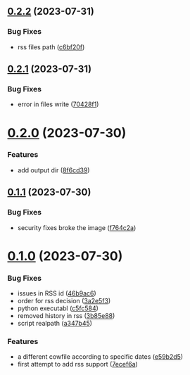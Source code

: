 ## [0.2.2](https://github.com/Wivik/fortune/compare/v0.2.1...v0.2.2) (2023-07-31)


### Bug Fixes

* rss files path ([c6bf20f](https://github.com/Wivik/fortune/commit/c6bf20fa64c1b251d2dd302d90a0738c44845171))



## [0.2.1](https://github.com/Wivik/fortune/compare/v0.2.0...v0.2.1) (2023-07-31)


### Bug Fixes

* error in files write ([70428f1](https://github.com/Wivik/fortune/commit/70428f14758cd9f993a71780db067675e98b0339))



# [0.2.0](https://github.com/Wivik/fortune/compare/v0.1.1...v0.2.0) (2023-07-30)


### Features

* add output dir ([8f6cd39](https://github.com/Wivik/fortune/commit/8f6cd39628338d8b2250219036ef0940d3b28d20))



## [0.1.1](https://github.com/Wivik/fortune/compare/v0.1.0...v0.1.1) (2023-07-30)


### Bug Fixes

* security fixes broke the image ([f764c2a](https://github.com/Wivik/fortune/commit/f764c2a6baff3660f9e493db7654126bd073361e))



# [0.1.0](https://github.com/Wivik/fortune/compare/c5fc5841f12e138624878aa46ea6c6cdb4e692fe...v0.1.0) (2023-07-30)


### Bug Fixes

* issues in RSS id ([46b9ac6](https://github.com/Wivik/fortune/commit/46b9ac65c2500303e5836c1dce63aaabea6ecacb))
* order for rss decision ([3a2e5f3](https://github.com/Wivik/fortune/commit/3a2e5f3d86d575df39f660bfc82c6e16d9984d55))
* python executabl ([c5fc584](https://github.com/Wivik/fortune/commit/c5fc5841f12e138624878aa46ea6c6cdb4e692fe))
* removed history in rss ([3b85e88](https://github.com/Wivik/fortune/commit/3b85e887836d704099a87301ef12753ffe42c3fa))
* script realpath ([a347b45](https://github.com/Wivik/fortune/commit/a347b456c3f5a9745b2ccf6a117e05089aaaffd4))


### Features

* a different cowfile according to specific dates ([e59b2d5](https://github.com/Wivik/fortune/commit/e59b2d5630327b27eddcbe74554346342ead6beb))
* first attempt to add rss support ([7ecef6a](https://github.com/Wivik/fortune/commit/7ecef6a98bca4395466ec66b51fa2784f5250428))



